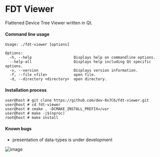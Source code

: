 # FDT Viewer
Flattened Device Tree Viewer written in Qt.

#### Command line usage
```
Usage: ./fdt-viewer [options]

Options:
  -h, --help                   Displays help on commandline options.
  --help-all                   Displays help including Qt specific options.
  -v, --version                Displays version information.
  -f, --file <file>            open file.
  -d, --directory <directory>  open directory.
```

#### Installation process
```console
user@host # git clone https://github.com/dev-0x7C6/fdt-viewer.git
user@host # cd fdt-viewer
user@host # cmake . -DCMAKE_INSTALL_PREFIX=/usr
user@host # make -j$(nproc)
root@host # make install
```

#### Known bugs
- presentation of data-types is under development

![image](https://devwork.space/wp-content/uploads/2020/12/fdt_viewer_2020-12-13.png)
